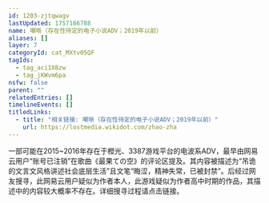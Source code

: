 ```yaml
---
id: 1203-zjtqwagv
lastUpdated: 1757166788
name: 嘲哳（存在性待定的电子小说ADV；2019年以前）
aliases: []
layer: 7
categoryId: cat_MXtv05QF
tagIds:
  - tag_aci1X8zw
  - tag_jKWvm6pa
nsfw: false
parent: ""
relatedEntries: []
timelineEvents: []
titledLinks:
  - title: "相关链接: 嘲哳（存在性待定的电子小说ADV；2019年以前）"
    url: https://lostmedia.wikidot.com/zhao-zha
---
```


一部可能在2015~2016年存在于橙光、3387游戏平台的电波系ADV，最早由网易云用户“账号已注销”在歌曲《最果ての空》的评论区提及。其内容被描述为“吊诡的文言文风格讲述社会底层生活”且文笔“晦涩，精神失常，已被封禁”。后经过网友搜寻，此网易云用户疑似为作者本人，此游戏疑似为作者高中时期的作品，其描述中的内容较大概率不存在。详细搜寻过程请点击链接。